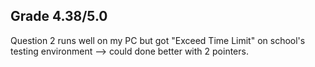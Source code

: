 Grade
4.38/5.0
---
Question 2 runs well on my PC but got "Exceed Time Limit" on school's testing environment
--> could done better with 2 pointers.